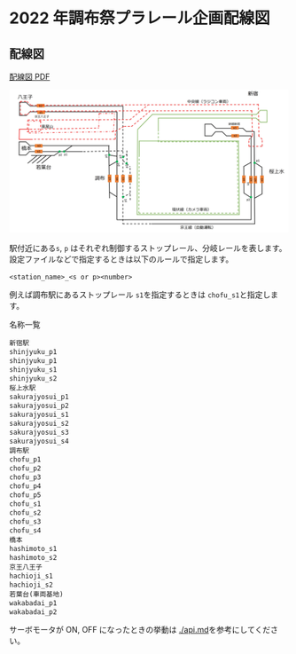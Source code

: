 # 2022 年調布祭プラレール企画配線図

## 配線図

[配線図 PDF](./chofufes2022-map.pdf)

![配線図](./chofufes2022-map.jpg)

駅付近にある`s`, `p` はそれぞれ制御するストップレール、分岐レールを表します。
設定ファイルなどで指定するときは以下のルールで指定します。

```text
<station_name>_<s or p><number>
```

例えば調布駅にあるストップレール `s1`を指定するときは `chofu_s1`と指定します。


名称一覧
```
新宿駅
shinjyuku_p1
shinjyuku_p1
shinjyuku_s1
shinjyuku_s2
桜上水駅
sakurajyosui_p1
sakurajyosui_p2
sakurajyosui_s1
sakurajyosui_s2
sakurajyosui_s3
sakurajyosui_s4
調布駅
chofu_p1
chofu_p2
chofu_p3
chofu_p4
chofu_p5
chofu_s1
chofu_s2
chofu_s3
chofu_s4
橋本
hashimoto_s1
hashimoto_s2
京王八王子
hachioji_s1
hachioji_s2
若葉台(車両基地)
wakabadai_p1
wakabadai_p2
```

サーボモータが ON, OFF になったときの挙動は [./api.md](https://github.com/ueckoken/plarail2021-soft/blob/main/docs/api.md#client---control-external)を参考にしてください。
